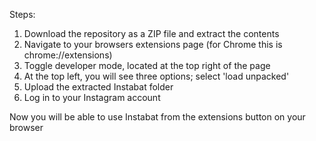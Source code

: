 Steps:
1) Download the repository as a ZIP file and extract the contents
3) Navigate to your browsers extensions page (for Chrome this is chrome://extensions)
4) Toggle developer mode, located at the top right of the page
5) At the top left, you will see three options; select 'load unpacked'
6) Upload the extracted Instabat folder
7) Log in to your Instagram account

Now you will be able to use Instabat from the extensions button on your browser
